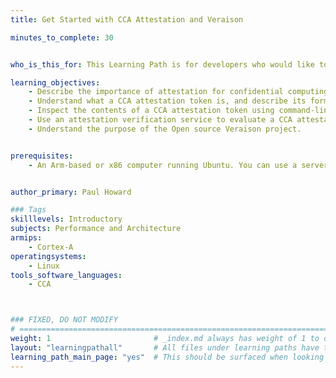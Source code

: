 ```yaml
---
title: Get Started with CCA Attestation and Veraison

minutes_to_complete: 30


who_is_this_for: This Learning Path is for developers who would like to learn about attestation in confidential computing, using Arm’s Confidential Computing Architecture (CCA). It will provide you with some practical, hands-on experience with the data formats and workflows associated with attestation, which will help to provide you with a joined-up understanding of the many separate documents and specifications that exist on this topic.

learning_objectives:
    - Describe the importance of attestation for confidential computing.
    - Understand what a CCA attestation token is, and describe its format.
    - Inspect the contents of a CCA attestation token using command-line tools.
    - Use an attestation verification service to evaluate a CCA attestation token.
    - Understand the purpose of the Open source Veraison project.


prerequisites:
    - An Arm-based or x86 computer running Ubuntu. You can use a server instance from the cloud service provider of your choice.


author_primary: Paul Howard

### Tags
skilllevels: Introductory
subjects: Performance and Architecture
armips:
    - Cortex-A
operatingsystems:
    - Linux
tools_software_languages:
    - CCA



### FIXED, DO NOT MODIFY
# ================================================================================
weight: 1                       # _index.md always has weight of 1 to order correctly
layout: "learningpathall"       # All files under learning paths have this same wrapper
learning_path_main_page: "yes"  # This should be surfaced when looking for related content. Only set for _index.md of learning path content.
---
```


